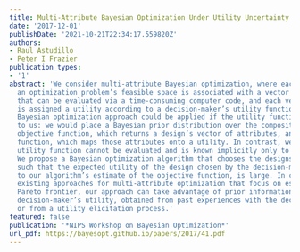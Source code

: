 ```yaml
---
title: Multi-Attribute Bayesian Optimization Under Utility Uncertainty
date: '2017-12-01'
publishDate: '2021-10-21T22:34:17.559820Z'
authors:
- Raul Astudillo
- Peter I Frazier
publication_types:
- '1'
abstract: 'We consider multi-attribute Bayesian optimization, where each design in
  an optimization problem’s feasible space is associated with a vector of attributes
  that can be evaluated via a time-consuming computer code, and each vector of attributes
  is assigned a utility according to a decision-maker’s utility function. A standard
  Bayesian optimization approach could be applied if the utility function were known
  to us: we would place a Bayesian prior distribution over the composition of the
  objective function, which returns a design’s vector of attributes, and the utility
  function, which maps those attributes onto a utility. In contrast, we assume the
  utility function cannot be evaluated and is known implicitly only to the decision-maker.
  We propose a Bayesian optimization algorithm that chooses the designs to evaluate,
  such that the expected utility of the design chosen by the decision-maker, according
  to our algorithm’s estimate of the objective function, is large. In contrast with
  existing approaches for multi-attribute optimization that focus on estimating a
  Pareto frontier, our approach can take advantage of prior information about the
  decision-maker’s utility, obtained from past experiences with the decision-maker
  or from a utility elicitation process.'
featured: false
publication: '*NIPS Workshop on Bayesian Optimization*'
url_pdf: https://bayesopt.github.io/papers/2017/41.pdf
---
```


